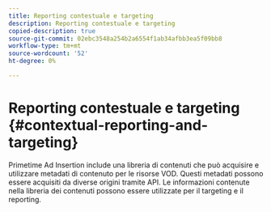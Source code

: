 ```yaml
---
title: Reporting contestuale e targeting
description: Reporting contestuale e targeting
copied-description: true
source-git-commit: 02ebc3548a254b2a6554f1ab34afbb3ea5f09bb8
workflow-type: tm+mt
source-wordcount: '52'
ht-degree: 0%

---
```


# Reporting contestuale e targeting {#contextual-reporting-and-targeting}

Primetime Ad Insertion include una libreria di contenuti che può acquisire e utilizzare metadati di contenuto per le risorse VOD. Questi metadati possono essere acquisiti da diverse origini tramite API. Le informazioni contenute nella libreria dei contenuti possono essere utilizzate per il targeting e il reporting.
